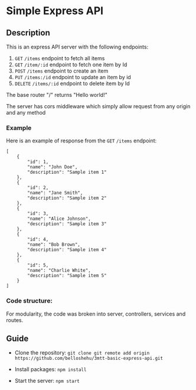 # Simple Express API

## Description

This is an express API server with the following endpoints:

1.  `GET` `/items` endpoint to fetch all items
2.  `GET` `/item/:id` endpoint to fetch one item by Id
3.  `POST` `/items` endpoint to create an item
4.  `PUT` `/items:/id` endpoint to update an item by id
5.  `DELETE` `/items/:id` endpoint to delete item by Id

The base router "/" returns "Hello world!"

The server has cors middleware which simply allow request from any origin and any method

### Example

Here is an example of response from the `GET` `/items` endpoint:

```
[
    {
        "id": 1,
        "name": "John Doe",
        "description": "Sample item 1"
    },
    {
        "id": 2,
        "name": "Jane Smith",
        "description": "Sample item 2"
    },
    {
        "id": 3,
        "name": "Alice Johnson",
        "description": "Sample item 3"
    },
    {
        "id": 4,
        "name": "Bob Brown",
        "description": "Sample item 4"
    },
    {
        "id": 5,
        "name": "Charlie White",
        "description": "Sample item 5"
    }
]
```

### Code structure:

For modularity, the code was broken into server, controllers, services and routes.

## Guide

- Clone the repository:
  `git clone git remote add origin https://github.com/belloshehu/3mtt-basic-express-api.git`
- Install packages:
  `npm install`

- Start the server:
  `npm start`
